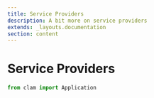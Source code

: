 ```yaml
---
title: Service Providers
description: A bit more on service providers
extends: _layouts.documentation
section: content
---
```


# Service Providers

```python
from clam import Application
```